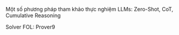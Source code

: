 Một số phương pháp tham khảo thực nghiệm LLMs: Zero-Shot, CoT, Cumulative Reasoning

Solver FOL: Prover9
